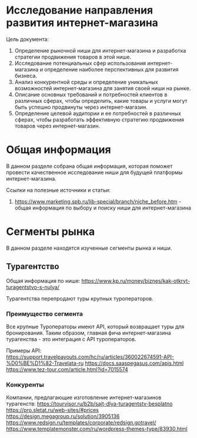 # Исследование направления развития интернет-магазина

Цель документа:
1. Определение рыночной ниши для интернет-магазина и разработка стратегии продвижения товаров в этой нише.
2. Исследование потенциальных сфер использования интернет-магазина и определение наиболее перспективных для развития бизнеса.
4. Анализ конкурентной среды и определение уникальных возможностей интернет-магазина для занятия своей ниши на рынке.
5. Описание основных требований и потребностей клиентов в различных сферах, чтобы определить, какие товары и услуги могут быть успешно продвинуты через интернет-магазин.
6. Определение целевой аудитории и ее потребностей в различных сферах, чтобы разработать эффективную стратегию продвижения товаров через интернет-магазин.

# Общая информация

В данном разделе собрана общая информация, которая поможет провести качественное исследование ниши для будущей платформы
интернет-магазина.

Ссылки на полезные источники и статьи: 
1. https://www.marketing.spb.ru/lib-special/branch/niche_before.htm   -  общая информация по выбору и поиску ниши для 
интернет-магазина


# Сегменты рынка
В данном разделе находятся изученные сегменты рынка и ниши.
## Турагентство
Общая информация по нише:
https://www.kp.ru/money/biznes/kak-otkryt-turagentstvo-s-nulya/

Турагентства перепродают туры крупных туроператоров.

### Преимущество сегмента
Все крупные Туроператоры имеют API, который возвращает туры для бронирования.
Таким образом, главная фича интернет-магазина турагенства - это интеграция
с API туроператоров. 

Примеры API:
https://support.travelpayouts.com/hc/ru/articles/360022674591-API-%D0%BE%D1%82-Travelata-ru
https://docs.saaspegasus.com/apis.html
https://www.tez-tour.com/article.html?id=7015574

### Конкуренты
Компании, предлагающие изготовление интернет-магазинов турагенств:
https://tourvisor.ru/b2b/sajt-dlya-turagentstv-besplatno
https://pro.sletat.ru/web-sites/#prices
https://design.megagroup.ru/solution/3905136
https://www.redsign.ru/templates/corporate/redsign.gotravel/
https://www.templatemonster.com/ru/wordpress-themes-type/83930.html